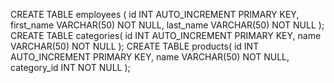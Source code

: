 CREATE TABLE employees (
    id INT AUTO_INCREMENT PRIMARY KEY,
    first_name VARCHAR(50) NOT NULL,
    last_name VARCHAR(50) NOT NULL
);
CREATE TABLE categories(
	id INT AUTO_INCREMENT PRIMARY KEY,
    name VARCHAR(50) NOT NULL
);
CREATE TABLE products(
	id INT AUTO_INCREMENT PRIMARY KEY,
    name VARCHAR(50) NOT NULL,
    category_id INT NOT NULL
);
